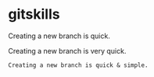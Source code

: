 # gitskills

Creating a new branch is quick.

Creating a new branch is very quick.

```
Creating a new branch is quick & simple.
```